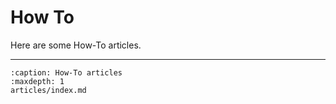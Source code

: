 # How To

Here are some How-To articles.

---

```{toctree}
:caption: How-To articles
:maxdepth: 1
articles/index.md
```
